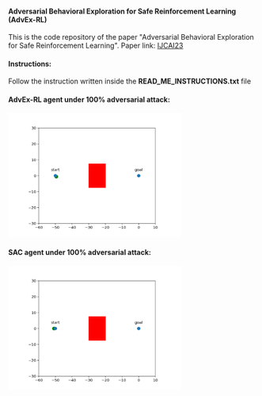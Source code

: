 #### Adversarial Behavioral Exploration for Safe Reinforcement Learning  (AdvEx-RL)
This is the code repository of the paper "Adversarial Behavioral Exploration for Safe Reinforcement Learning". Paper link: [IJCAI23](https://www.ijcai.org/proceedings/2023/54)

#### Instructions:
Follow the instruction written inside the **READ_ME_INSTRUCTIONS.txt** file

#### AdvEx-RL agent under 100% adversarial attack:
<img src="rendered_fig.gif" width="350" height="250"/>


#### SAC agent under 100% adversarial attack:
<img src="SAC_rendered_fig.gif" width="350" height="250"/>


